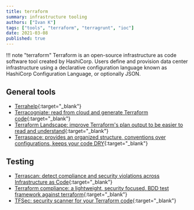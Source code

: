 ```yaml
---
title: terraform
summary: infrastructure tooling
authors: ["Ivan K"]
tags: ["tools", "terraform", "terragrunt", "ioc"]
date: 2021-03-08
published: true
---
```


!!! note "terraform"
    Terraform is an open-source infrastructure as code software tool created by HashiCorp. Users define and provision data center infrastructure using a declarative configuration language known as HashiCorp Configuration Language, or optionally JSON.

## General tools

- [Terrahelp](https://github.com/opencredo/terrahelp){:target="_blank"}
- [Terracogniate: read from cloud and generate Terraform code](https://github.com/cycloidio/terracognita){:target="_blank"}
- [Terraform Landscape: improve Terraform's plan output to be easier to read and understand][terr-landscape]{:target="_blank"}
- [Terraspace: provides an organized structure, conventions over configurations, keeps your code DRY](https://terraspace.cloud/){:target="_blank"}

## Testing

- [Terrascan: detect compliance and security violations across Infrastructure as Code][terrascan]{:target="_blank"}
- [Terraform compliance: a lightweight, security focused, BDD test framework against terraform][terr-compliance]{:target="_blank"}
- [TFSec: security scanner for your Terraform code][tfsec]{:target="_blank"}

<!-- resources -->
[terrascan]: https://github.com/accurics/terrascan
[terr-compliance]: https://github.com/eerkunt/terraform-compliance
[terr-landscape]: https://github.com/coinbase/terraform-landscape
[tfsec]: https://github.com/liamg/tfsec
